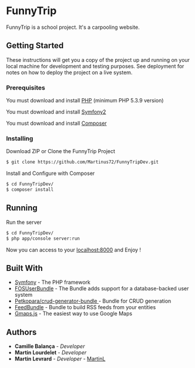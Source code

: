 # FunnyTrip

FunnyTrip is a school project. It's a carpooling website.

## Getting Started

These instructions will get you a copy of the project up and running on your local machine for development and testing purposes. See deployment for notes on how to deploy the project on a live system.

### Prerequisites

You must download and install [PHP](https://secure.php.net/manual/fr/install.php) (minimum PHP 5.3.9 version)

You must download and install [Symfony2](https://symfony.com/doc/2.8/setup.html)

You must download and install [Composer](https://getcomposer.org/download/)


### Installing

Download ZIP or Clone the FunnyTrip Project

```bash
$ git clone https://github.com/Martinus72/FunnyTripDev.git
```

Install and Configure with Composer

```bash
$ cd FunnyTripDev/
$ composer install
```

## Running

Run the server

```bash
$ cd FunnyTripDev/
$ php app/console server:run
```

Now you can access to your [localhost:8000](http://localhost:8000) and Enjoy !

## Built With

* [Symfony](https://symfony.com/) - The PHP framework
* [FOSUserBundle](https://github.com/FriendsOfSymfony/FOSUserBundle/) - The Bundle adds support for a database-backed user system
* [Petkopara/crud-generator-bundle ](https://packagist.org/packages/petkopara/crud-generator-bundle) - Bundle for CRUD generation
* [FeedBundle](https://github.com/eko/FeedBundle) - Bundle to build RSS feeds from your entities
* [Gmaps.js](https://github.com/hpneo/gmaps) - The easiest way to use Google Maps

## Authors

* **Camille Balança** - *Developer*
* **Martin Lourdelet** - *Developer*
* **Martin Levrard** - *Developer* - [MartinL](https://github.com/Martinus72)
